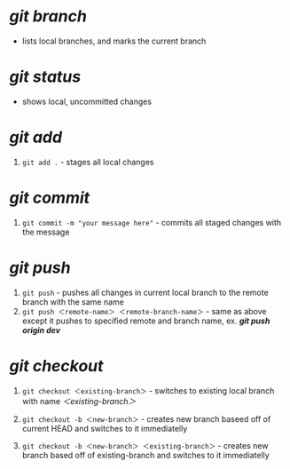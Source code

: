 # _git branch_

- lists local branches, and marks the current branch

# _git status_

- shows local, uncommitted changes

# _git add_

1. `git add .` - stages all local changes 

# _git commit_

1. `git commit -m "your message here"` - commits all staged changes with the message  

# _git push_

1. `git push` - pushes all changes in current local branch to the remote branch with the same name
2. `git push ＜remote-name＞ ＜remote-branch-name＞` - same as above except it pushes to specified remote and branch name, ex. **_git push origin dev_**  

# _git checkout_
1. `git checkout ＜existing-branch＞` - switches to existing local branch with name _＜existing-branch＞_
  
2. `git checkout -b ＜new-branch＞` - creates new branch baseed off of current HEAD and switches to it immediatelly 
3. `git checkout -b ＜new-branch＞ ＜existing-branch＞` - creates new branch based off of existing-branch and switches to it immediatelly 
